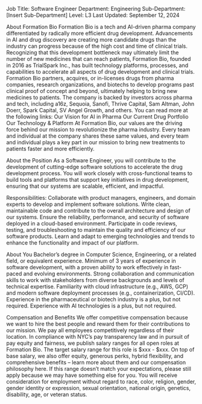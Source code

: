 Job Title: Software Engineer
Department: Engineering
Sub-Department: [Insert Sub-Department]
Level: L3
Last Updated: September 12, 2024

About Formation Bio
Formation Bio is a tech and AI-driven pharma company differentiated by radically more efficient drug development. Advancements in AI and drug discovery are creating more candidate drugs than the industry can progress because of the high cost and time of clinical trials. Recognizing that this development bottleneck may ultimately limit the number of new medicines that can reach patients, Formation Bio, founded in 2016 as TrialSpark Inc., has built technology platforms, processes, and capabilities to accelerate all aspects of drug development and clinical trials. Formation Bio partners, acquires, or in-licenses drugs from pharma companies, research organizations, and biotechs to develop programs past clinical proof of concept and beyond, ultimately helping to bring new medicines to patients. The company is backed by investors across pharma and tech, including a16z, Sequoia, Sanofi, Thrive Capital, Sam Altman, John Doerr, Spark Capital, SV Angel Growth, and others.
You can read more at the following links:
Our Vision for AI in Pharma
Our Current Drug Portfolio
Our Technology & Platform
At Formation Bio, our values are the driving force behind our mission to revolutionize the pharma industry. Every team and individual at the company shares these same values, and every team and individual plays a key part in our mission to bring new treatments to patients faster and more efficiently.

About the Position
As a Software Engineer, you will contribute to the development of cutting-edge software solutions to accelerate the drug development process. You will work closely with cross-functional teams to build tools and platforms that support key initiatives in drug development, ensuring that our systems are scalable, efficient, and impactful.


Responsibilities:
Collaborate with product managers, engineers, and domain experts to develop and implement software solutions.
Write clean, maintainable code and contribute to the overall architecture and design of our systems.
Ensure the reliability, performance, and security of software deployed in a cloud-based environment.
Participate in code reviews, testing, and troubleshooting to maintain the quality and efficiency of our software products.
Learn and adapt to emerging technologies and trends to enhance the functionality and impact of our platform.

About You
Bachelor’s degree in Computer Science, Engineering, or a related field, or equivalent experience.
Minimum of 3 years of experience in software development, with a proven ability to work effectively in fast-paced and evolving environments.
Strong collaboration and communication skills to work with stakeholders from diverse backgrounds and levels of technical expertise.
Familiarity with cloud infrastructure (e.g., AWS, GCP) and modern software deployment processes (e.g., containerization, CI/CD).
Experience in the pharmaceutical or biotech industry is a plus, but not required.
Experience with AI technologies is a plus, but not required.

Compensation and Benefits
We offer competitive compensation because we want to hire the best people and reward them for their contributions to our mission. We pay all employees competitively regardless of their location. In compliance with NYC’s pay transparency law and in pursuit of pay equity and fairness, we publish salary ranges for all open roles at Formation Bio. The target salary range for this role is $xxx - $xxx.
On top of base salary, we also offer equity, generous perks, hybrid flexibility, and comprehensive benefits – learn more about them and our compensation philosophy here.
If this range doesn’t match your expectations, please still apply because we may have something else for you.
You will receive consideration for employment without regard to race, color, religion, gender, gender identity or expression, sexual orientation, national origin, genetics, disability, age, or veteran status.